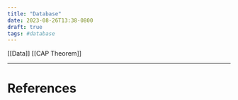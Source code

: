 ```yaml
---
title: "Database"
date: 2023-08-26T13:38-0800
draft: true
tags: #database
---
```

[[Data]]
[[CAP Theorem]]

---
# References
